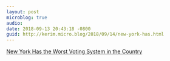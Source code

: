 ```yaml
---
layout: post
microblog: true
audio: 
date: 2018-09-13 20:43:18 -0800
guid: http://kerim.micro.blog/2018/09/14/new-york-has.html
---
```

[New York Has the Worst Voting System in the Country](https://www.theatlantic.com/ideas/archive/2018/09/new-yorks-worst-in-the-country-voting-system/570223/)
